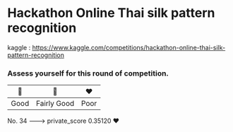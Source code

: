 # Hackathon Online Thai silk pattern recognition

kaggle : https://www.kaggle.com/competitions/hackathon-online-thai-silk-pattern-recognition

### Assess yourself for this round of competition.

| 💚  | 💛 | ❤️ |
| --- | --- | --- |
| Good | Fairly Good  | Poor |

No. 34 ---> private_score 0.35120 ❤️
 
